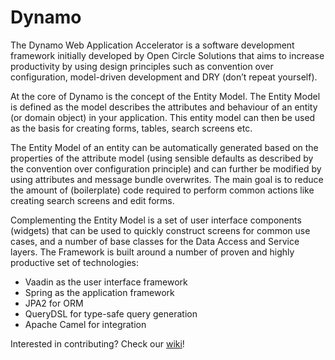# Dynamo
The Dynamo Web Application Accelerator is a software development framework initially developed by Open Circle Solutions that aims to increase productivity by using design principles such as convention over configuration, model-driven development and DRY (don’t repeat yourself).

At the core of Dynamo is the concept of the Entity Model. The Entity Model is defined as the model describes the attributes and behaviour of an entity (or domain object) in your application. This entity model can then be used as the basis for creating forms, tables, search screens etc. 

The Entity Model of an entity can be automatically generated based on the properties of the attribute model (using sensible defaults as described by the convention over configuration principle) and can further be modified by using attributes and message bundle overwrites. The main goal is to reduce the amount of (boilerplate) code required to perform common actions like creating search screens and edit forms.

Complementing the Entity Model is a set of user interface components (widgets) that can be used to quickly construct screens for common use cases, and a number of base classes for the Data Access and Service layers. 
The  Framework is built around a number of proven and highly productive set of technologies:
*	Vaadin as the user interface framework
*	Spring as the application framework
*	JPA2 for ORM
*	QueryDSL for type-safe query generation
*	Apache Camel for integration

Interested in contributing? Check our [wiki](/wiki)!
